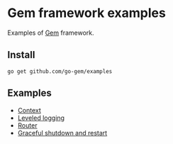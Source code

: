 # Gem framework examples

Examples of [Gem](https://github.com/go-gem/gem) framework.

## Install

```
go get github.com/go-gem/examples
```

## Examples

- [Context](context)
- [Leveled logging](logger)
- [Router](router)
- [Graceful shutdown and restart](graceful)
